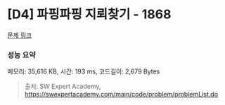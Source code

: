 # [D4] 파핑파핑 지뢰찾기 - 1868 

[문제 링크](https://swexpertacademy.com/main/code/problem/problemDetail.do?contestProbId=AV5LwsHaD1MDFAXc) 

### 성능 요약

메모리: 35,616 KB, 시간: 193 ms, 코드길이: 2,679 Bytes



> 출처: SW Expert Academy, https://swexpertacademy.com/main/code/problem/problemList.do